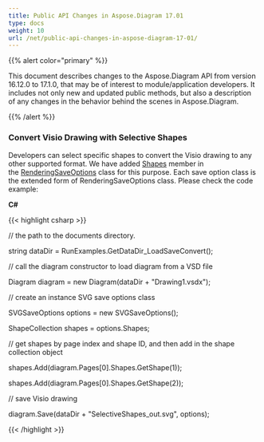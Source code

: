 ```yaml
---
title: Public API Changes in Aspose.Diagram 17.01
type: docs
weight: 10
url: /net/public-api-changes-in-aspose-diagram-17-01/
---
```


{{% alert color="primary" %}} 

This document describes changes to the Aspose.Diagram API from version 16.12.0 to 17.1.0, that may be of interest to module/application developers. It includes not only new and updated public methods, but also a description of any changes in the behavior behind the scenes in Aspose.Diagram.

{{% /alert %}} 
### **Convert Visio Drawing with Selective Shapes**
Developers can select specific shapes to convert the Visio drawing to any other supported format. We have added [Shapes](http://www.aspose.com/api/net/diagram/aspose.diagram.saving/renderingsaveoptions/properties/shapes) member in the [RenderingSaveOptions](http://www.aspose.com/api/net/diagram/aspose.diagram.saving/renderingsaveoptions) class for this purpose. Each save option class is the extended form of RenderingSaveOptions class. Please check the code example:

**C#**

{{< highlight csharp >}}

 // the path to the documents directory.

string dataDir = RunExamples.GetDataDir_LoadSaveConvert();

// call the diagram constructor to load diagram from a VSD file

Diagram diagram = new Diagram(dataDir + "Drawing1.vsdx");

// create an instance SVG save options class

SVGSaveOptions options = new SVGSaveOptions();

ShapeCollection shapes = options.Shapes;

// get shapes by page index and shape ID, and then add in the shape collection object

shapes.Add(diagram.Pages[0].Shapes.GetShape(1));

shapes.Add(diagram.Pages[0].Shapes.GetShape(2));

// save Visio drawing

diagram.Save(dataDir + "SelectiveShapes_out.svg", options);

{{< /highlight >}}
